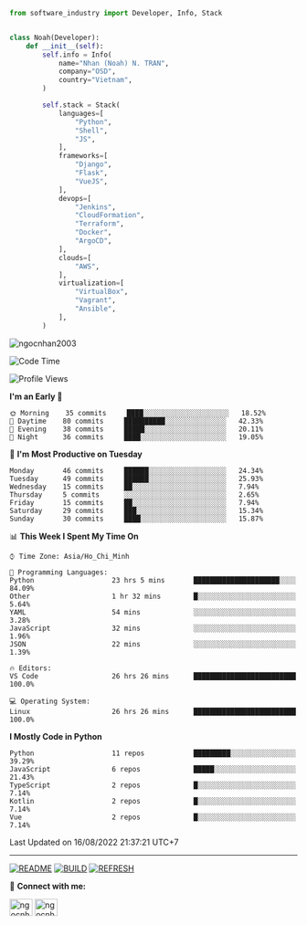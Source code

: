 ```python
from software_industry import Developer, Info, Stack


class Noah(Developer):
    def __init__(self):
        self.info = Info(
            name="Nhan (Noah) N. TRAN",
            company="OSD",
            country="Vietnam",
        )

        self.stack = Stack(
            languages=[
                "Python",
                "Shell",
                "JS",
            ],
            frameworks=[
                "Django",
                "Flask",
                "VueJS",
            ],
            devops=[
                "Jenkins",
                "CloudFormation",
                "Terraform",
                "Docker",
                "ArgoCD",
            ],
            clouds=[
                "AWS",
            ],
            virtualization=[
                "VirtualBox",
                "Vagrant",
                "Ansible",
            ],
        )
```
<img src="https://komarev.com/ghpvc/?username=ngocnhan2003&label=Profile%20views&color=0e75b6&style=flat" alt="ngocnhan2003" /> 

<!--START_SECTION:waka-->
![Code Time](http://img.shields.io/badge/Code%20Time-459%20hrs%2027%20mins-blue)

![Profile Views](http://img.shields.io/badge/Profile%20Views-299-blue)

**I'm an Early 🐤** 

```text
🌞 Morning    35 commits     ████░░░░░░░░░░░░░░░░░░░░░   18.52% 
🌆 Daytime    80 commits     ██████████░░░░░░░░░░░░░░░   42.33% 
🌃 Evening    38 commits     █████░░░░░░░░░░░░░░░░░░░░   20.11% 
🌙 Night      36 commits     ████░░░░░░░░░░░░░░░░░░░░░   19.05%

```
📅 **I'm Most Productive on Tuesday** 

```text
Monday       46 commits     ██████░░░░░░░░░░░░░░░░░░░   24.34% 
Tuesday      49 commits     ██████░░░░░░░░░░░░░░░░░░░   25.93% 
Wednesday    15 commits     ██░░░░░░░░░░░░░░░░░░░░░░░   7.94% 
Thursday     5 commits      ░░░░░░░░░░░░░░░░░░░░░░░░░   2.65% 
Friday       15 commits     ██░░░░░░░░░░░░░░░░░░░░░░░   7.94% 
Saturday     29 commits     ███░░░░░░░░░░░░░░░░░░░░░░   15.34% 
Sunday       30 commits     ████░░░░░░░░░░░░░░░░░░░░░   15.87%

```


📊 **This Week I Spent My Time On** 

```text
⌚︎ Time Zone: Asia/Ho_Chi_Minh

💬 Programming Languages: 
Python                   23 hrs 5 mins       █████████████████████░░░░   84.09% 
Other                    1 hr 32 mins        █░░░░░░░░░░░░░░░░░░░░░░░░   5.64% 
YAML                     54 mins             ░░░░░░░░░░░░░░░░░░░░░░░░░   3.28% 
JavaScript               32 mins             ░░░░░░░░░░░░░░░░░░░░░░░░░   1.96% 
JSON                     22 mins             ░░░░░░░░░░░░░░░░░░░░░░░░░   1.39%

🔥 Editors: 
VS Code                  26 hrs 26 mins      █████████████████████████   100.0%

💻 Operating System: 
Linux                    26 hrs 26 mins      █████████████████████████   100.0%

```

**I Mostly Code in Python** 

```text
Python                   11 repos            █████████░░░░░░░░░░░░░░░░   39.29% 
JavaScript               6 repos             █████░░░░░░░░░░░░░░░░░░░░   21.43% 
TypeScript               2 repos             █░░░░░░░░░░░░░░░░░░░░░░░░   7.14% 
Kotlin                   2 repos             █░░░░░░░░░░░░░░░░░░░░░░░░   7.14% 
Vue                      2 repos             █░░░░░░░░░░░░░░░░░░░░░░░░   7.14%

```



 Last Updated on 16/08/2022 21:37:21 UTC+7
<!--END_SECTION:waka-->

<hr>

[![README](https://github.com/ngocnhan2003/ngocnhan2003/actions/workflows/000_readme.yml/badge.svg)](https://github.com/ngocnhan2003/ngocnhan2003/actions/workflows/000_readme.yml)
[![BUILD](https://github.com/ngocnhan2003/ngocnhan2003/actions/workflows/001_build.yml/badge.svg)](https://github.com/ngocnhan2003/ngocnhan2003/actions/workflows/001_build.yml)
[![REFRESH](https://github.com/ngocnhan2003/ngocnhan2003/actions/workflows/002_refresh.yml/badge.svg)](https://github.com/ngocnhan2003/ngocnhan2003/actions/workflows/002_refresh.yml)

🔗 **Connect with me:**

<a href="https://linkedin.com/in/ngocnhan2003" target="blank"><img align="center" src="https://raw.githubusercontent.com/rahuldkjain/github-profile-readme-generator/master/src/images/icons/Social/linked-in-alt.svg" alt="ngocnhan2003" height="30" width="40" /></a>
<a href="https://instagram.com/ngocnhan2003" target="blank"><img align="center" src="https://raw.githubusercontent.com/rahuldkjain/github-profile-readme-generator/master/src/images/icons/Social/instagram.svg" alt="ngocnhan2003" height="30" width="40" /></a>
